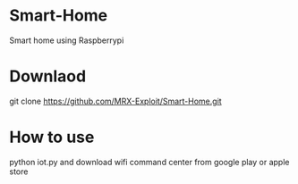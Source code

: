 # Smart-Home
Smart home using Raspberrypi 
# Downlaod
git clone https://github.com/MRX-Exploit/Smart-Home.git
# How to use
python iot.py and download wifi command center from google play or apple store
